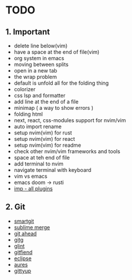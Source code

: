 # TODO

## 1. Important

- delete line below(vim)
- have a space at the end of file(vim)
- org system in emacs
- moving between splits
- open in a new tab
- the wrap problem
- default is unfold all for the folding thing
- colorizer
- css lsp and formatter
- add line at the end of a file
- minimap ( a way to show errors )
- folding html
- next, react, css-modules support for nvim/vim
- auto import rename
- setup nvim(vim) for rust
- setup nvim(vim) for react
- setup nvim(vim) for readme
- check other nvim/vim frameworks and tools
- space at teh end of file
- add terminal to nvim
- navigate terminal with keyboard
- vim vs emacs
- emacs doom -> rusti
- [imp - all plugins](https://github.com/ramoun-main/sim/commit/fc944364397d3146eff9542a2c0797623a650d38)

## 2. Git

- [smartgit](https://www.syntevo.com/smartgit/)
- [sublime merge](https://www.sublimemerge.com/)
- [git ahead](https://gitahead.github.io/gitahead.com/)
- [gitg](https://wiki.gnome.org/Apps/Gitg/)
- [glint](https://glint.info/en/)
- [gitfiend](https://gitfiend.com/)
- [eclipse](https://github.com/eclipsesource/megit)
- [aures](https://aurees.com/)
- [gittyup](https://murmele.github.io/Gittyup/)

